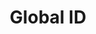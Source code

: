 ---
name: GlobalID
title: Global ID
description: At GlobaliD, we’re building a universal identity solution that is easy to use, ties users to unique names and transcends borders and institutions.
excerpt: >
  Our mission is to bring decentralized digital identity to all people — a self-sovereign identity they can use to communicate, transact, and create value within any context.

  At GlobaliD, we believe that your identity is the key to unlocking your social and economic potential. This applies to the physical and digital world as well as the traditional and decentralized world.  
layout: companies
permalink: companies/GlobalID/
canonical_url: 'https://decentralized-id.com/companies/GlobalID/'
categories: ["Companies"]
tags: ["Compliance","PRIVATE","Wallets","COVID","Indicio"]
header:
   image: # /images/GlobalID_header.webp
   teaser: # /images/GlobalID_teaser.webp 
last_modified_at: 2023-03-22
---